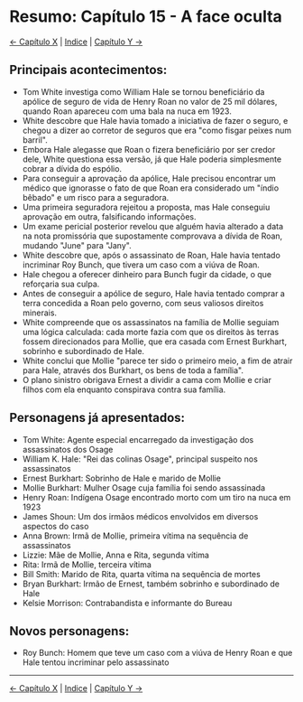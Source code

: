 # Resumo: Capítulo 15 - A face oculta

[← Capítulo X](assassinos_da_lua_das_flores_chapter_0X_resumo.md) | [Indice](README.md) | [Capítulo Y →](assassinos_da_lua_das_flores_chapter_0Y_resumo.md)

## Principais acontecimentos:
- Tom White investiga como William Hale se tornou beneficiário da apólice de seguro de vida de Henry Roan no valor de 25 mil dólares, quando Roan apareceu com uma bala na nuca em 1923.
- White descobre que Hale havia tomado a iniciativa de fazer o seguro, e chegou a dizer ao corretor de seguros que era "como fisgar peixes num barril".
- Embora Hale alegasse que Roan o fizera beneficiário por ser credor dele, White questiona essa versão, já que Hale poderia simplesmente cobrar a dívida do espólio.
- Para conseguir a aprovação da apólice, Hale precisou encontrar um médico que ignorasse o fato de que Roan era considerado um "índio bêbado" e um risco para a seguradora.
- Uma primeira seguradora rejeitou a proposta, mas Hale conseguiu aprovação em outra, falsificando informações.
- Um exame pericial posterior revelou que alguém havia alterado a data na nota promissória que supostamente comprovava a dívida de Roan, mudando "June" para "Jany".
- White descobre que, após o assassinato de Roan, Hale havia tentado incriminar Roy Bunch, que tivera um caso com a viúva de Roan.
- Hale chegou a oferecer dinheiro para Bunch fugir da cidade, o que reforçaria sua culpa.
- Antes de conseguir a apólice de seguro, Hale havia tentado comprar a terra concedida a Roan pelo governo, com seus valiosos direitos minerais.
- White compreende que os assassinatos na família de Mollie seguiam uma lógica calculada: cada morte fazia com que os direitos às terras fossem direcionados para Mollie, que era casada com Ernest Burkhart, sobrinho e subordinado de Hale.
- White conclui que Mollie "parece ter sido o primeiro meio, a fim de atrair para Hale, através dos Burkhart, os bens de toda a família".
- O plano sinistro obrigava Ernest a dividir a cama com Mollie e criar filhos com ela enquanto conspirava contra sua família.

## Personagens já apresentados:
- Tom White: Agente especial encarregado da investigação dos assassinatos dos Osage
- William K. Hale: "Rei das colinas Osage", principal suspeito nos assassinatos
- Ernest Burkhart: Sobrinho de Hale e marido de Mollie
- Mollie Burkhart: Mulher Osage cuja família foi sendo assassinada
- Henry Roan: Indígena Osage encontrado morto com um tiro na nuca em 1923
- James Shoun: Um dos irmãos médicos envolvidos em diversos aspectos do caso
- Anna Brown: Irmã de Mollie, primeira vítima na sequência de assassinatos
- Lizzie: Mãe de Mollie, Anna e Rita, segunda vítima
- Rita: Irmã de Mollie, terceira vítima
- Bill Smith: Marido de Rita, quarta vítima na sequência de mortes
- Bryan Burkhart: Irmão de Ernest, também sobrinho e subordinado de Hale
- Kelsie Morrison: Contrabandista e informante do Bureau

## Novos personagens:
- Roy Bunch: Homem que teve um caso com a viúva de Henry Roan e que Hale tentou incriminar pelo assassinato 
---
[← Capítulo X](assassinos_da_lua_das_flores_chapter_0X_resumo.md) | [Indice](README.md) | [Capítulo Y →](assassinos_da_lua_das_flores_chapter_0Y_resumo.md)